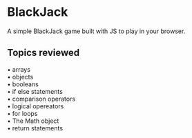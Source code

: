 # BlackJack
A simple BlackJack game built with JS to play in your browser.

## Topics reviewed
• arrays<br>
• objects<br>
• booleans<br>
• if else statements<br>
• comparison operators<br>
• logical opereators<br>
• for loops<br>
• The Math object<br>
• return statements

